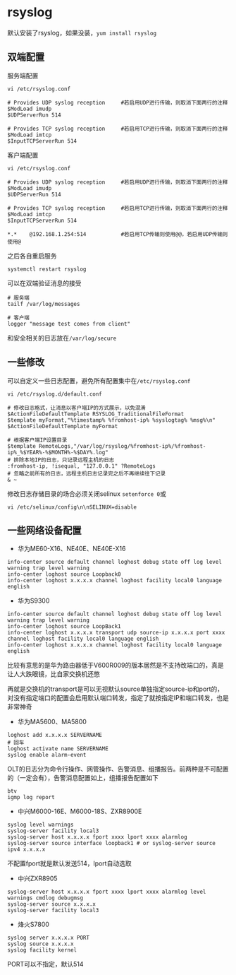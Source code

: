 
# rsyslog

默认安装了rsyslog，如果没装，`yum install rsyslog`

## 双端配置

服务端配置

```shell
vi /etc/rsyslog.conf

# Provides UDP syslog reception     #若启用UDP进行传输，则取消下面两行的注释
$ModLoad imudp
$UDPServerRun 514
​
# Provides TCP syslog reception     #若启用TCP进行传输，则取消下面两行的注释
$ModLoad imtcp
$InputTCPServerRun 514
```

客户端配置

```shell
vi /etc/rsyslog.conf
​
# Provides UDP syslog reception     #若启用UDP进行传输，则取消下面两行的注释
$ModLoad imudp
$UDPServerRun 514
​
# Provides TCP syslog reception     #若启用TCP进行传输，则取消下面两行的注释
$ModLoad imtcp
$InputTCPServerRun 514
​
*.*    @192.168.1.254:514           #若启用TCP传输则使用@@，若启用UDP传输则使用@
```

之后各自重启服务

```shell
systemctl restart rsyslog
```

可以在双端验证消息的接受

```shell
# 服务端
tailf /var/log/messages 

# 客户端
logger "message test comes from client"
```

和安全相关的日志放在`/var/log/secure`

## 一些修改

可以自定义一些日志配置，避免所有配置集中在`/etc/rsyslog.conf`

```shell
vi /etc/rsyslog.d/default.conf

# 修改日志格式，让消息以客户端IP的方式展示，以免混淆
$ActionFileDefaultTemplate RSYSLOG_TraditionalFileFormat
$template myFormat,"%timestamp% %fromhost-ip% %syslogtag% %msg%\n"
$ActionFileDefaultTemplate myFormat

# 根据客户端IP设置目录
$template RemoteLogs,"/var/log/rsyslog/%fromhost-ip%/%fromhost-ip%_%$YEAR%-%$MONTH%-%$DAY%.log"
# 排除本地IP的日志，只记录远程主机的日志
:fromhost-ip, !isequal, "127.0.0.1" ?RemoteLogs
# 忽略之前所有的日志，远程主机日志记录完之后不再继续往下记录
& ~
```

修改日志存储目录的场合必须关闭selinux `setenforce 0`或

```shell
vi /etc/selinux/config\n\nSELINUX=disable
```

## 一些网络设备配置

* 华为ME60-X16、NE40E、NE40E-X16

```shell
info-center source default channel loghost debug state off log level warning trap level warning
info-center loghost source Loopback0
info-center loghost x.x.x.x channel loghost facility local0 language english
```

* 华为S9300

```shell
info-center source default channel loghost debug state off log level warning trap level warning
info-center loghost source LoopBack1
info-center loghost x.x.x.x transport udp source-ip x.x.x.x port xxxx channel loghost facility local0 language english
info-center loghost x.x.x.x channel loghost facility local0 language english
```

比较有意思的是华为路由器低于V600R009的版本居然是不支持改端口的，真是让人大跌眼镜，比自家交换机还憋

再就是交换机的transport是可以无视默认source单独指定source-ip和port的，对没有指定端口的配置会启用默认端口转发，指定了就按指定IP和端口转发，也是非常神奇

* 华为MA5600、MA5800

```shell
loghost add x.x.x.x SERVERNAME
# 回车
loghost activate name SERVERNAME
syslog enable alarm-event
```

OLT的日志分为命令行操作、网管操作、告警消息、组播报告。前两种是不可配置的（一定会有），告警消息配置如上，组播报告配置如下

```shell
btv
igmp log report
```

* 中兴M6000-16E、M6000-18S、ZXR8900E

```shell
syslog level warnings
syslog-server facility local3
syslog-server host x.x.x.x fport xxxx lport xxxx alarmlog
syslog-server source interface loopback1 # or syslog-server source ipv4 x.x.x.x
```

不配置fport就是默认发送514，lport自动选取

* 中兴ZXR8905

```shell
syslog-server host x.x.x.x fport xxxx lport xxxx alarmlog level warnings cmdlog debugmsg
syslog-server source x.x.x.x
syslog-server facility local3
```

* 烽火S7800

```shell
syslog server x.x.x.x PORT
syslog source x.x.x.x
syslog facility kernel
```

PORT可以不指定，默认514

